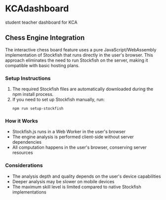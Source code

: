 # KCAdashboard
student teacher dashboard for KCA

## Chess Engine Integration

The interactive chess board feature uses a pure JavaScript/WebAssembly implementation of Stockfish that runs directly in the user's browser. This approach eliminates the need to run Stockfish on the server, making it compatible with basic hosting plans.

### Setup Instructions

1. The required Stockfish files are automatically downloaded during the npm install process.
2. If you need to set up Stockfish manually, run:
   ```
   npm run setup-stockfish
   ```

### How it Works

- Stockfish.js runs in a Web Worker in the user's browser
- The engine analysis is performed client-side without server dependencies
- All computation happens in the user's browser, conserving server resources

### Considerations

- The analysis depth and quality depends on the user's device capabilities
- Deeper analysis may be slower on mobile devices
- The maximum skill level is limited compared to native Stockfish implementations
